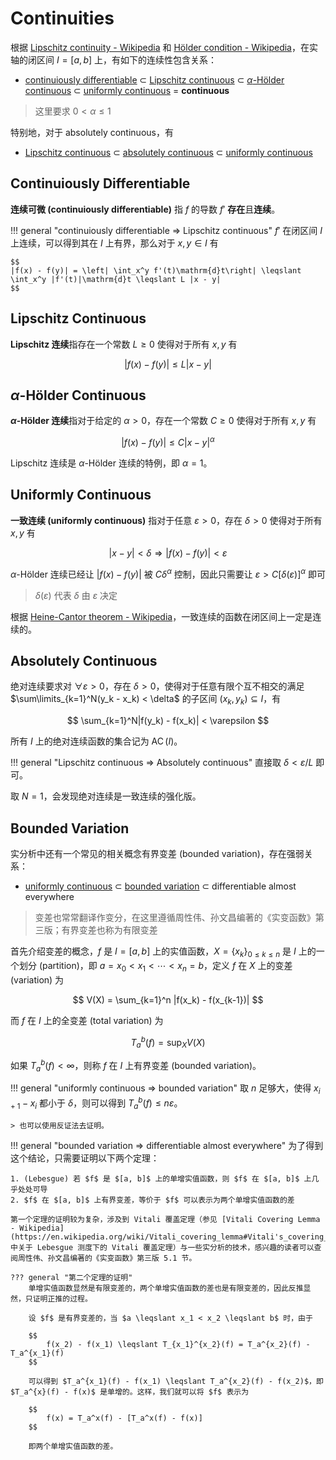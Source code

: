 <link rel="stylesheet" href="../../../css/counter.css" />

# Continuities

根据 [Lipschitz continuity - Wikipedia](https://en.wikipedia.org/wiki/Lipschitz_continuity) 和 [Hölder condition - Wikipedia](https://en.wikipedia.org/wiki/H%C3%B6lder_condition)，在实轴的闭区间 $I=[a, b]$ 上，有如下的连续性包含关系：

- [continuiously differentiable](#continuiously-differentiable) $\subset$ [Lipschitz continuous](#lipschitz-continuous) $\subset$ [$\alpha$-Hölder continuous](#alpha-holder-continuous) $\subset$ [uniformly continuous](#uniformly-continuous) $=$ **continuous**

> 这里要求 $0 < \alpha \leqslant 1$

特别地，对于 absolutely continuous，有

- [Lipschitz continuous](#lipschitz-continuous) $\subset$ [absolutely continuous](#absolutely-continuous) $\subset$ [uniformly continuous](#uniformly-continuous)

## Continuiously Differentiable

**连续可微 (continuiously differentiable)** 指 $f$ 的导数 $f'$ **存在**且**连续**。

!!! general "continuiously differentiable $\Rightarrow$ Lipschitz continuous"
    $f'$ 在闭区间 $I$ 上连续，可以得到其在 $I$ 上有界，那么对于 $x, y\in I$ 有

    $$
    |f(x) - f(y)| = \left| \int_x^y f'(t)\mathrm{d}t\right| \leqslant \int_x^y |f'(t)|\mathrm{d}t \leqslant L |x - y| 
    $$ 

## Lipschitz Continuous

**Lipschitz 连续**指存在一个常数 $L\geqslant 0$ 使得对于所有 $x, y$ 有

$$
|f(x) - f(y)| \leqslant L |x - y|
$$

## $\alpha$-Hölder Continuous

**$\alpha$-Hölder 连续**指对于给定的 $\alpha>0$，存在一个常数 $C\geqslant 0$ 使得对于所有 $x, y$ 有

$$
|f(x) - f(y)| \leqslant C |x - y|^\alpha
$$

Lipschitz 连续是 $\alpha$-Hölder 连续的特例，即 $\alpha=1$。

## Uniformly Continuous

**一致连续 (uniformly continuous)** 指对于任意 $\varepsilon>0$，存在 $\delta>0$ 使得对于所有 $x, y$ 有

$$
|x - y| < \delta \Rightarrow |f(x) - f(y)| < \varepsilon
$$

$\alpha$-Hölder 连续已经让 $|f(x) - f(y)|$ 被 $C\delta^\alpha$ 控制，因此只需要让 $\varepsilon > C[\delta(\varepsilon)]^\alpha$ 即可

> $\delta(\varepsilon)$ 代表 $\delta$ 由 $\varepsilon$ 决定

根据 [Heine-Cantor theorem - Wikipedia](https://en.wikipedia.org/wiki/Heine%E2%80%93Cantor_theorem)，一致连续的函数在闭区间上一定是连续的。

## Absolutely Continuous

绝对连续要求对 $\forall \varepsilon > 0$，存在 $\delta > 0$，使得对于任意有限个互不相交的满足 $\sum\limits_{k=1}^N(y_k - x_k) < \delta$ 的子区间 $(x_k, y_k)\subseteq I$，有

$$
\sum_{k=1}^N|f(y_k) - f(x_k)| < \varepsilon
$$

所有 $I$ 上的绝对连续函数的集合记为 $\operatorname{AC}(I)$。

!!! general "Lipschitz continuous $\Rightarrow$ Absolutely continuous"
    直接取 $\delta < \varepsilon / L$ 即可。

取 $N=1$，会发现绝对连续是一致连续的强化版。

## Bounded Variation

实分析中还有一个常见的相关概念有界变差 (bounded variation)，存在强弱关系：

- [uniformly continuous](#uniformly-continuous) $\subset$ [bounded variation](#bounded-variation) $\subset$ differentiable almost everywhere

> 变差也常常翻译作变分，在这里遵循周性伟、孙文昌编著的《实变函数》第三版；有界变差也称为有限变差

首先介绍变差的概念，$f$ 是 $I=[a, b]$ 上的实值函数，$X=\{x_k\}_{0\leqslant k \leqslant n}$ 是 $I$ 上的一个划分 (partition)，即 $a=x_0<x_1<\cdots<x_n=b$，定义 $f$ 在 $X$ 上的变差 (variation) 为

$$
V(X) = \sum_{k=1}^n |f(x_k) - f(x_{k-1})|
$$

而 $f$ 在 $I$ 上的全变差 (total variation) 为

$$
T_a^b(f) = \sup_{X} V(X)
$$

如果 $T_a^b(f) < \infty$，则称 $f$ 在 $I$ 上有界变差 (bounded variation)。

!!! general "uniformly continuous $\Rightarrow$ bounded variation"
    取 $n$ 足够大，使得 $x_{i+1} - x_i$ 都小于 $\delta$，则可以得到 $T_a^b(f) \leqslant n\varepsilon$。
    
    > 也可以使用反证法去证明。

!!! general "bounded variation $\Rightarrow$ differentiable almost everywhere"
    为了得到这个结论，只需要证明以下两个定理：

    1. (Lebesgue) 若 $f$ 是 $[a, b]$ 上的单增实值函数，则 $f$ 在 $[a, b]$ 上几乎处处可导
    2. $f$ 在 $[a, b]$ 上有界变差，等价于 $f$ 可以表示为两个单增实值函数的差

    第一个定理的证明较为复杂，涉及到 Vitali 覆盖定理（参见 [Vitali Covering Lemma - Wikipedia](https://en.wikipedia.org/wiki/Vitali_covering_lemma#Vitali's_covering_theorem_for_the_Lebesgue_measure) 中关于 Lebesgue 测度下的 Vitali 覆盖定理）与一些实分析的技术，感兴趣的读者可以查阅周性伟、孙文昌编著的《实变函数》第三版 5.1 节。
    
    ??? general "第二个定理的证明"
        单增实值函数显然是有限变差的，两个单增实值函数的差也是有限变差的，因此反推显然，只证明正推的过程。

        设 $f$ 是有界变差的，当 $a \leqslant x_1 < x_2 \leqslant b$ 时，由于

        $$
            f(x_2) - f(x_1) \leqslant T_{x_1}^{x_2}(f) = T_a^{x_2}(f) - T_a^{x_1}(f)
        $$

        可以得到 $T_a^{x_1}(f) - f(x_1) \leqslant T_a^{x_2}(f) - f(x_2)$，即 $T_a^{x}(f) - f(x)$ 是单增的。这样，我们就可以将 $f$ 表示为

        $$
            f(x) = T_a^x(f) - [T_a^x(f) - f(x)]
        $$

        即两个单增实值函数的差。